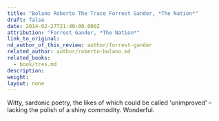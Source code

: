 ```yaml
---
title: "Bolano Roberto The Trace Forrest Gander, *The Nation*"
draft: false
date: 2014-02-27T21:40:00.000Z
attribution: "Forrest Gander, *The Nation*"
link_to_original:
nd_author_of_this_review: author/forrest-gander
related_author: author/roberto-bolano.md
related_books:
  - book/tres.md
description:
weight:
layout: none
---
```

Witty, sardonic poetry, the likes of which could be called 'unimproved' – lacking the polish of a shiny commodity. Wonderful.

